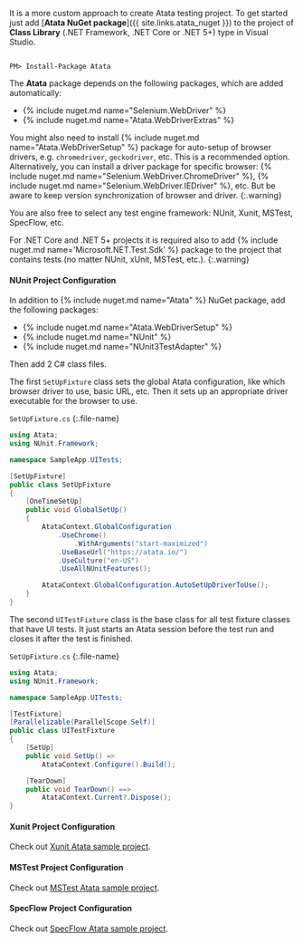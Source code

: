 It is a more custom approach to create Atata testing project.
To get started just add [**Atata NuGet package**]({{ site.links.atata_nuget }})
to the project of **Class Library** (.NET Framework, .NET Core or .NET 5+) type in Visual Studio.

<code class="language-nugetpm">
PM> Install-Package Atata
</code>

The **Atata** package depends on the following packages, which are added automatically:

- {% include nuget.md name="Selenium.WebDriver" %}
- {% include nuget.md name="Atata.WebDriverExtras" %}

You might also need to install {% include nuget.md name="Atata.WebDriverSetup" %} package
for auto-setup of browser drivers, e.g. `chromedriver`, `geckodriver`, etc.
This is a recommended option.
Alternatively, you can install a driver package for specific browser:
{% include nuget.md name="Selenium.WebDriver.ChromeDriver" %},
{% include nuget.md name="Selenium.WebDriver.IEDriver" %},
etc.
But be aware to keep version synchronization of browser and driver.
{:.warning}

You are also free to select any test engine framework:
NUnit, Xunit, MSTest, SpecFlow, etc.

For .NET Core and .NET 5+ projects it is required also to add {% include nuget.md name='Microsoft.NET.Test.Sdk' %}
package to the project that contains tests (no matter NUnit, xUnit, MSTest, etc.).
{:.warning}

#### NUnit Project Configuration

In addition to {% include nuget.md name="Atata" %} NuGet package, add the following packages:

- {% include nuget.md name="Atata.WebDriverSetup" %}
- {% include nuget.md name="NUnit" %}
- {% include nuget.md name="NUnit3TestAdapter" %}

Then add 2 C# class files.

The first `SetUpFixture` class sets the global Atata configuration,
like which browser driver to use, basic URL, etc.
Then it sets up an appropriate driver executable for the browser to use.

`SetUpFixture.cs`
{:.file-name}

```cs
using Atata;
using NUnit.Framework;

namespace SampleApp.UITests;

[SetUpFixture]
public class SetUpFixture
{
    [OneTimeSetUp]
    public void GlobalSetUp()
    {
        AtataContext.GlobalConfiguration
            .UseChrome()
                .WithArguments("start-maximized")
            .UseBaseUrl("https://atata.io/")
            .UseCulture("en-US")
            .UseAllNUnitFeatures();

        AtataContext.GlobalConfiguration.AutoSetUpDriverToUse();
    }
}
```

The second `UITestFixture` class is the base class for all test fixture classes that have UI tests.
It just starts an Atata session before the test run and closes it after the test is finished.

`SetUpFixture.cs`
{:.file-name}

```cs
using Atata;
using NUnit.Framework;

namespace SampleApp.UITests;

[TestFixture]
[Parallelizable(ParallelScope.Self)]
public class UITestFixture
{
    [SetUp]
    public void SetUp() =>
        AtataContext.Configure().Build();

    [TearDown]
    public void TearDown() ==>
        AtataContext.Current?.Dispose();
}
```

#### Xunit Project Configuration

Check out [Xunit Atata sample project](https://github.com/atata-framework/atata-samples/tree/master/Xunit).

#### MSTest Project Configuration

Check out [MSTest Atata sample project](https://github.com/atata-framework/atata-samples/tree/master/MSTest).

#### SpecFlow Project Configuration

Check out [SpecFlow Atata sample project](https://github.com/atata-framework/atata-samples/tree/master/SpecFlow).
